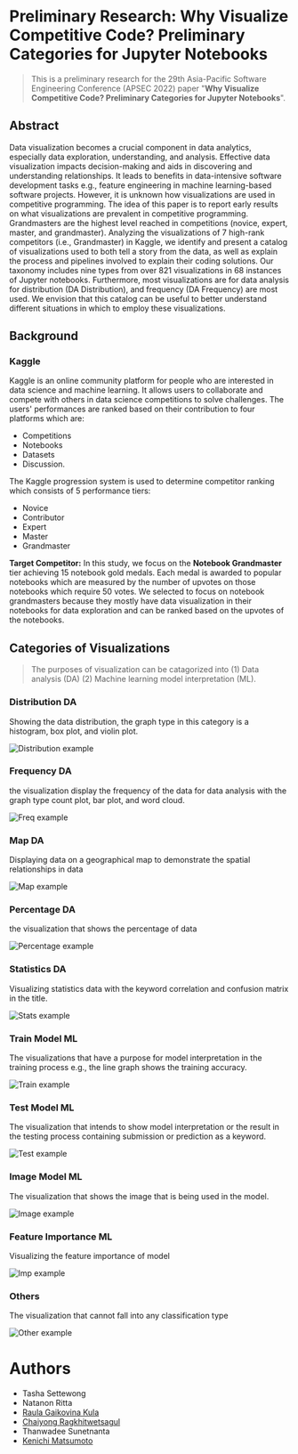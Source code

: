 # Preliminary Research: Why Visualize Competitive Code? Preliminary Categories for Jupyter Notebooks
> This is a preliminary research for the 29th Asia-Pacific Software Engineering Conference (APSEC 2022)  paper "**Why Visualize Competitive Code? Preliminary Categories for Jupyter Notebooks**".

## Abstract
Data visualization becomes a crucial component in data analytics, especially data exploration, understanding, and analysis. 
Effective data visualization impacts decision-making and aids in discovering and understanding relationships. It leads to benefits in data-intensive software development tasks e.g., feature engineering in machine learning-based software projects. 
However, it is unknown how visualizations are used in competitive programming.
The idea of this paper is to report early results on what visualizations are prevalent in competitive programming.
Grandmasters are the highest level reached in competitions (novice, expert, master, and grandmaster).
Analyzing the visualizations of 7 high-rank competitors (i.e., Grandmaster) in Kaggle, we identify and present a catalog of visualizations used to both tell a story from the data, as well as explain the process and pipelines involved to explain their coding solutions. 
Our taxonomy includes nine types from over 821 visualizations in 68 instances of Jupyter notebooks.
Furthermore, most visualizations are for data analysis for distribution (DA Distribution), and frequency (DA Frequency) are most used.
We envision that this catalog can be useful to better understand different situations in which to employ these visualizations.

## Background
### Kaggle
Kaggle is an online community platform for people who are interested in data science and machine learning. It allows users to collaborate and compete with others in data science competitions to solve challenges. The users' performances are ranked based on their contribution to four platforms which are:
- Competitions 
- Notebooks 
- Datasets
- Discussion.

The Kaggle progression system is used to determine competitor ranking which consists of 5 performance tiers:
- Novice
- Contributor
- Expert
- Master
- Grandmaster

**Target Competitor:** In this study, we focus on the **Notebook Grandmaster** tier achieving 15 notebook gold medals. Each medal is awarded to popular notebooks which are measured by the number of upvotes on those notebooks which require 50 votes. We selected to focus on notebook grandmasters because they mostly have data visualization in their notebooks for data exploration and can be ranked based on the upvotes of the notebooks.

## Categories of Visualizations
> The purposes of visualization can be catagorized into (1) Data analysis (DA) (2) Machine learning model interpretation (ML).
### Distribution DA
Showing the data distribution, the graph type in this category is a histogram, box plot, and violin plot.

![Distribution example](https://drive.google.com/uc?export=view&id=1tbnC0HLx73BXSSlO8ESGtLK8yxpJgJiR)

### Frequency DA
the visualization display the frequency of the data for data analysis with the graph type count plot, bar plot, and word cloud.

![Freq example](https://drive.google.com/uc?export=view&id=1zjqnZp0BlzNHcL477eoRHPnNk4cC8po_)

### Map DA
Displaying data on a geographical map to demonstrate the spatial relationships in data

![Map example](https://drive.google.com/uc?export=view&id=1uOT6jnrbL3AUNJx2FlvFQOm3DEqsBdgw)

### Percentage DA
the visualization that shows the percentage of data

![Percentage example](https://drive.google.com/uc?export=view&id=1gR_526mEswj2g8B0bjLIIc_RT51zf43v)

### Statistics DA
Visualizing statistics data with the keyword correlation and confusion matrix in the title.

![Stats example](https://drive.google.com/uc?export=view&id=17iKTGBq83KN4egCRYab5Tp5kCeNeUurw)

### Train Model ML
The visualizations that have a purpose for model interpretation in the training process e.g., the line graph shows the training accuracy.

![Train example](https://drive.google.com/uc?export=view&id=1uljr1GYlDpsys4CfaGBdqHLcag1I6_Gz)

### Test Model ML
The visualization that intends to show model interpretation or the result in the testing process containing submission or prediction as a keyword.

![Test example](https://drive.google.com/uc?export=view&id=1U-IbT9wGrJlrqxCig7xJ4WqgpQN4Bdr-)

### Image Model ML
The visualization that shows the image that is being used in the model.

![Image example](https://drive.google.com/uc?export=view&id=10fEye24SH96ZPQzF19BI1IiCPEFZhVwY)

### Feature Importance ML
Visualizing the feature importance of model

![Imp example](https://drive.google.com/uc?export=view&id=1dAo-QN4qnRhsCsliJvcBE_YdNbFtZpA9)

### Others
The visualization that cannot fall into any classification type

![Other example](https://drive.google.com/uc?export=view&id=1Pzm7zha0RJjs-QWsV9d477zYqjp74Ej2)

# Authors
- Tasha Settewong
- Natanon Ritta
- [Raula Gaikovina Kula](https://raux.github.io/)
- [Chaiyong Ragkhitwetsagul](https://cragkhit.github.io/)
- Thanwadee Sunetnanta
- [Kenichi Matsumoto](https://matsumotokenichi.github.io/)
